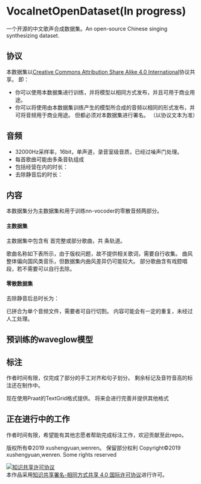 # VocalnetOpenDataset(In progress)
一个开源的中文歌声合成数据集。An open-source Chinese singing synthesizing dataset.

## 协议
本数据集以[Creative Commons Attribution Share Alike 4.0 International](https://creativecommons.org/licenses/by-sa/4.0/)协议共享。
即：
- 你可以使用本数据集进行训练，并将模型以相同方式发布，并且可用于商业用途。
- 你可以将使用由本数据集训练产生的模型所合成的音频以相同的形式发布，并可将音频用于商业用途。
但都必须对本数据集进行署名。
（以协议文本为准）

## 音频

- 32000Hz采样率，16bit，单声道，录音室级音质，已经过噪声门处理。
- 每首歌曲可能由多条音轨组成
- 包括经营在内的时长：
- 去除静音后的时长：

## 内容

本数据集分为主数据集和用于训练nn-vocoder的零散音频两部分。

#### 主数据集
主数据集中包含有 首完整或部分歌曲，共 条轨道。

歌曲名称如下表所示，由于版权问题，故不提供相关歌词，需要自行收集。
曲风整体偏向国风类音乐，但数据集内曲风差异仍可能较大。
部分歌曲含有戏腔唱段，若不需要可以自行去除。

#### 零散数据集
去除静音后总时长为：

已拼合为单个音频文件，需要者可自行切割。
内容可能会有一定的重复，未经过人工处理。

## 预训练的waveglow模型

## 标注
作者时间有限，仅完成了部分的手工对齐和句子划分。
剩余标记及音符音高的标注还在制作中。

现在使用Praat的TextGrid格式提供。
将来会进行完善并提供其他格式

## 正在进行中的工作
作者时间有限，希望能有其他志愿者帮助完成标注工作，欢迎贡献至此repo。

版权所有©2019 xushengyuan,wenren。 保留部分权利
Copyright©2019 xushengyuan,wenren. Some rights reserved

<a rel="license" href="http://creativecommons.org/licenses/by-sa/4.0/"><img alt="知识共享许可协议" style="border-width:0" src="https://i.creativecommons.org/l/by-sa/4.0/88x31.png" /></a><br />本作品采用<a rel="license" href="http://creativecommons.org/licenses/by-sa/4.0/">知识共享署名-相同方式共享 4.0 国际许可协议</a>进行许可。
